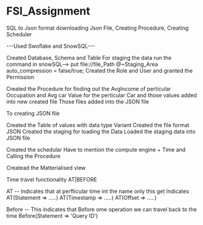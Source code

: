 # FSI_Assignment
SQL to Json format downloading Json File, Creating Procedure, Creating Scheduler

---Used Swoflake and SnowSQL---

Created Database, Schema and Table 
For staging the data run the command in snowSQL--> put file://file_Path @~Staging_Area auto_compression = false/true;
Created the Role and User and granted the Permission

Created the Procedure for finding out the AvgIncome of perticular Occupation and Avg car Value for the perticular Car and those values added into new created file
Those files added into the JSON file

To creating JSON file

Created the Table of values with data type Variant
Created the file format JSON 
Created the staging for loading the Data
Loaded the staging data into JSON file

Created the schedular
Have to mention the compute engine + Time and Calling the Procedure

Createad the Matterialised view 

Time travel functionality
AT|BEFORE

AT -- Indicates that at perfticular time int the name only this get Indicates
AT(Statement => .....)
AT(Timestamp => .....)
AT(Offset => .....)


Before -- This indicates that Before ome operation we can travel back to the time
Before(Statement => 'Query ID')








